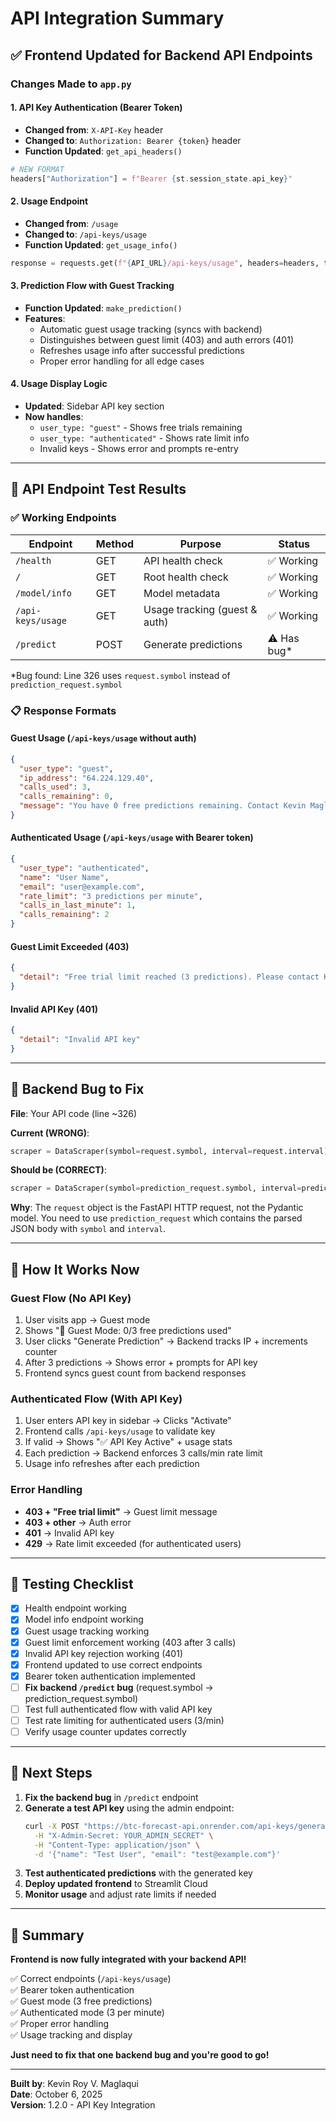 # API Integration Summary

## ✅ Frontend Updated for Backend API Endpoints

### Changes Made to `app.py`

#### 1. **API Key Authentication** (Bearer Token)
- **Changed from**: `X-API-Key` header
- **Changed to**: `Authorization: Bearer {token}` header
- **Function Updated**: `get_api_headers()`

```python
# NEW FORMAT
headers["Authorization"] = f"Bearer {st.session_state.api_key}"
```

#### 2. **Usage Endpoint** 
- **Changed from**: `/usage`
- **Changed to**: `/api-keys/usage`
- **Function Updated**: `get_usage_info()`

```python
response = requests.get(f"{API_URL}/api-keys/usage", headers=headers, timeout=10)
```

#### 3. **Prediction Flow with Guest Tracking**
- **Function Updated**: `make_prediction()`
- **Features**:
  - Automatic guest usage tracking (syncs with backend)
  - Distinguishes between guest limit (403) and auth errors (401)
  - Refreshes usage info after successful predictions
  - Proper error handling for all edge cases

#### 4. **Usage Display Logic**
- **Updated**: Sidebar API key section
- **Now handles**:
  - `user_type: "guest"` - Shows free trials remaining
  - `user_type: "authenticated"` - Shows rate limit info
  - Invalid keys - Shows error and prompts re-entry

---

## 🧪 API Endpoint Test Results

### ✅ Working Endpoints

| Endpoint | Method | Purpose | Status |
|----------|--------|---------|--------|
| `/health` | GET | API health check | ✅ Working |
| `/` | GET | Root health check | ✅ Working |
| `/model/info` | GET | Model metadata | ✅ Working |
| `/api-keys/usage` | GET | Usage tracking (guest & auth) | ✅ Working |
| `/predict` | POST | Generate predictions | ⚠️ Has bug* |

*Bug found: Line 326 uses `request.symbol` instead of `prediction_request.symbol`

### 📋 Response Formats

#### Guest Usage (`/api-keys/usage` without auth)
```json
{
  "user_type": "guest",
  "ip_address": "64.224.129.40",
  "calls_used": 3,
  "calls_remaining": 0,
  "message": "You have 0 free predictions remaining. Contact Kevin Maglaqui for an API key."
}
```

#### Authenticated Usage (`/api-keys/usage` with Bearer token)
```json
{
  "user_type": "authenticated",
  "name": "User Name",
  "email": "user@example.com",
  "rate_limit": "3 predictions per minute",
  "calls_in_last_minute": 1,
  "calls_remaining": 2
}
```

#### Guest Limit Exceeded (403)
```json
{
  "detail": "Free trial limit reached (3 predictions). Please contact Kevin Maglaqui (kevinroymaglaqui27@gmail.com) for an API key to continue using the service."
}
```

#### Invalid API Key (401)
```json
{
  "detail": "Invalid API key"
}
```

---

## 🐛 Backend Bug to Fix

**File**: Your API code (line ~326)

**Current (WRONG)**:
```python
scraper = DataScraper(symbol=request.symbol, interval=request.interval)
```

**Should be (CORRECT)**:
```python
scraper = DataScraper(symbol=prediction_request.symbol, interval=prediction_request.interval)
```

**Why**: The `request` object is the FastAPI HTTP request, not the Pydantic model. You need to use `prediction_request` which contains the parsed JSON body with `symbol` and `interval`.

---

## 🎯 How It Works Now

### Guest Flow (No API Key)
1. User visits app → Guest mode
2. Shows "👤 Guest Mode: 0/3 free predictions used"
3. User clicks "Generate Prediction" → Backend tracks IP + increments counter
4. After 3 predictions → Shows error + prompts for API key
5. Frontend syncs guest count from backend responses

### Authenticated Flow (With API Key)
1. User enters API key in sidebar → Clicks "Activate"
2. Frontend calls `/api-keys/usage` to validate key
3. If valid → Shows "✅ API Key Active" + usage stats
4. Each prediction → Backend enforces 3 calls/min rate limit
5. Usage info refreshes after each prediction

### Error Handling
- **403 + "Free trial limit"** → Guest limit message
- **403 + other** → Auth error
- **401** → Invalid API key
- **429** → Rate limit exceeded (for authenticated users)

---

## 🚀 Testing Checklist

- [x] Health endpoint working
- [x] Model info endpoint working
- [x] Guest usage tracking working
- [x] Guest limit enforcement working (403 after 3 calls)
- [x] Invalid API key rejection working (401)
- [x] Frontend updated to use correct endpoints
- [x] Bearer token authentication implemented
- [ ] **Fix backend `/predict` bug** (request.symbol → prediction_request.symbol)
- [ ] Test full authenticated flow with valid API key
- [ ] Test rate limiting for authenticated users (3/min)
- [ ] Verify usage counter updates correctly

---

## 📝 Next Steps

1. **Fix the backend bug** in `/predict` endpoint
2. **Generate a test API key** using the admin endpoint:
   ```bash
   curl -X POST "https://btc-forecast-api.onrender.com/api-keys/generate" \
     -H "X-Admin-Secret: YOUR_ADMIN_SECRET" \
     -H "Content-Type: application/json" \
     -d '{"name": "Test User", "email": "test@example.com"}'
   ```
3. **Test authenticated predictions** with the generated key
4. **Deploy updated frontend** to Streamlit Cloud
5. **Monitor usage** and adjust rate limits if needed

---

## 🎉 Summary

**Frontend is now fully integrated with your backend API!**

✅ Correct endpoints (`/api-keys/usage`)  
✅ Bearer token authentication  
✅ Guest mode (3 free predictions)  
✅ Authenticated mode (3 per minute)  
✅ Proper error handling  
✅ Usage tracking and display  

**Just need to fix that one backend bug and you're good to go!**

---

**Built by**: Kevin Roy V. Maglaqui  
**Date**: October 6, 2025  
**Version**: 1.2.0 - API Key Integration
